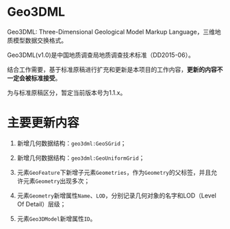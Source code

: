 Geo3DML
===

Geo3DML: Three-Dimensional Geological Model Markup Language，三维地质模型数据交换格式。

Geo3DML(v1.0)是中国地质调查局地质调查技术标准（DD2015-06）。

结合工作需要，基于标准原稿进行扩充和更新是本项目的工作内容，**更新的内容不一定会被标准接受**。

为与标准原稿区分，暂定当前版本号为1.1.x。

主要更新内容
===

1. 新增几何数据结构：`geo3dml:GeoSGrid`；

2. 新增几何数据结构：`geo3dml:GeoUniformGrid`；

3. 元素`GeoFeature`下新增子元素`Geometries`，作为`Geometry`的父标签，并且允许元素`Geometry`出现多次；

4. 元素`Geometry`新增属性`Name`、`LOD`，分别记录几何对象的名字和LOD（Level Of Detail）层级；

5. 元素`Geo3DModel`新增属性`ID`。
